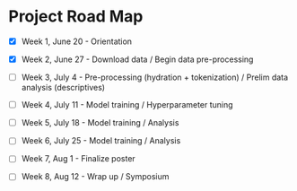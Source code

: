 # Project Road Map

- [x] Week 1, June 20 - Orientation
- [x] Week 2, June 27 - Download data / Begin data pre-processing
- [ ] Week 3, July 4 - Pre-processing (hydration + tokenization) / Prelim data analysis (descriptives)
- [ ] Week 4, July 11 - Model training / Hyperparameter tuning
- [ ] Week 5, July 18 - Model training / Analysis 
- [ ] Week 6, July 25 - Model training / Analysis
- [ ] Week 7, Aug 1 - Finalize poster
- [ ] Week 8, Aug 12 - Wrap up / Symposium 

